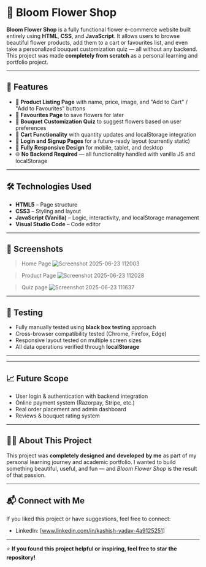 # 🌸 Bloom Flower Shop

**Bloom Flower Shop** is a fully functional flower e-commerce website built entirely using **HTML**, **CSS**, and **JavaScript**. It allows users to browse beautiful flower products, add them to a cart or favourites list, and even take a personalized bouquet customization quiz — all without any backend. This project was made **completely from scratch** as a personal learning and portfolio project.

---

## 🚀 Features

- 🌼 **Product Listing Page** with name, price, image, and "Add to Cart" / "Add to Favourites" buttons  
- 💖 **Favourites Page** to save flowers for later  
- 🧠 **Bouquet Customization Quiz** to suggest flowers based on user preferences  
- 🛒 **Cart Functionality** with quantity updates and localStorage integration  
- 🔐 **Login and Signup Pages** for a future-ready layout (currently static)  
- 📱 **Fully Responsive Design** for mobile, tablet, and desktop  
- 🌐 **No Backend Required** — all functionality handled with vanilla JS and localStorage  

---

## 🛠️ Technologies Used

- **HTML5** – Page structure  
- **CSS3** – Styling and layout  
- **JavaScript (Vanilla)** – Logic, interactivity, and localStorage management  
- **Visual Studio Code** – Code editor  

---

## 📸 Screenshots

> Home Page ![Screenshot 2025-06-23 112003](https://github.com/user-attachments/assets/cdd4648a-d2d3-4b3f-9b89-f98c139cc4fa) 


> Product Page ![Screenshot 2025-06-23 112028](https://github.com/user-attachments/assets/459d6b63-cc00-4b44-ae4a-24793e545fea)


>  Quiz page ![Screenshot 2025-06-23 111637](https://github.com/user-attachments/assets/a647c85a-719a-42be-b59e-73eef1e47035)


---

## 🧪 Testing

- Fully manually tested using **black box testing** approach  
- Cross-browser compatibility tested (Chrome, Firefox, Edge)  
- Responsive layout tested on multiple screen sizes  
- All data operations verified through **localStorage**

---


---

## 📈 Future Scope

- User login & authentication with backend integration  
- Online payment system (Razorpay, Stripe, etc.)  
- Real order placement and admin dashboard  
- Reviews & bouquet rating system  

---

## 🙋‍♀️ About This Project

This project was **completely designed and developed by me** as part of my personal learning journey and academic portfolio. I wanted to build something beautiful, useful, and fun — and *Bloom Flower Shop* is the result of that passion.

---

## 📬 Connect with Me

If you liked this project or have suggestions, feel free to connect:

- LinkedIn: [www.linkedin.com/in/kashish-yadav-4a9125251]

---

⭐ **If you found this project helpful or inspiring, feel free to star the repository!**

